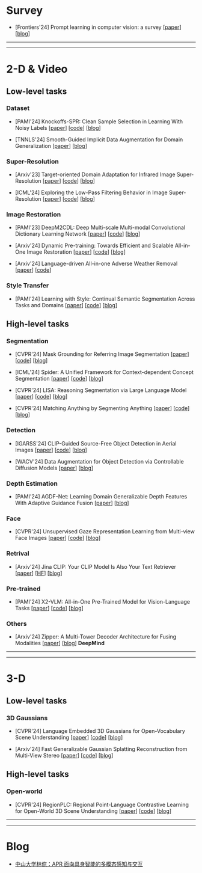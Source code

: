 # Survey
- [Frontiers'24] Prompt learning in computer vision: a survey [[paper](https://link.springer.com/article/10.1631/FITEE.2300389)] [[blog](https://mp.weixin.qq.com/s/h5zUHGEpJgecZ2NFYyGj3w)]

---
---

# 2-D & Video

## Low-level tasks

### Dataset
- [PAMI'24] Knockoffs-SPR: Clean Sample Selection in Learning With Noisy Labels [[paper](https://ieeexplore.ieee.org/abstract/document/10337771)] [[code](https://github.com/YikaiWang/Knockoffs-SPR)] [[blog](https://mp.weixin.qq.com/s/zKqnYzINk_DkPlq3WhBbiQ)]

- [TNNLS'24] Smooth-Guided Implicit Data Augmentation for Domain Generalization [[paper](https://ieeexplore.ieee.org/abstract/document/10516471)] [[blog](https://mp.weixin.qq.com/s/L-2bu1nfG1sxCtGgxdBxZg)]

### Super-Resolution
- [Arxiv'23] Target-oriented Domain Adaptation for Infrared Image Super-Resolution [[paper](https://arxiv.org/abs/2311.08816)] [[code](https://github.com/yongsongH/DASRGAN)] [[blog](https://mp.weixin.qq.com/s/B1P6D-GszGWEZjIFYIGRcg)]

- [ICML'24] Exploring the Low-Pass Filtering Behavior in Image Super-Resolution [[paper](https://arxiv.org/abs/2405.07919)] [[code](https://github.com/RisingEntropy/LPFInISR)] [[blog](https://mp.weixin.qq.com/s/4NdYH6lU7ilJWYUAXa3VtQ)]

### Image Restoration
- [PAMI'23] DeepM2CDL: Deep Multi-scale Multi-modal Convolutional Dictionary Learning Network [[paper](https://ieeexplore.ieee.org/abstract/document/10323520)] [[code](https://github.com/JingyiXu404/TPAMI-DeepM2CDL)] [[blog](https://mp.weixin.qq.com/s/OPMFxTa_T1jO4ODR8SEkrg)]

- [Arxiv'24] Dynamic Pre-training: Towards Efficient and Scalable All-in-One Image Restoration [[paper](https://arxiv.org/abs/2404.02154)] [[code](https://github.com/akshaydudhane16/DyNet)] [[blog](https://mp.weixin.qq.com/s/HAUMXuTR9MUeChZOmw-Dtw)]

- [Arxiv'24] Language-driven All-in-one Adverse Weather Removal [[paper](https://arxiv.org/abs/2312.01381)] [[code](https://github.com/noxsine/LDR)]

### Style Transfer
- [PAMI'24] Learning with Style: Continual Semantic Segmentation Across Tasks and Domains [[paper](https://ieeexplore.ieee.org/abstract/document/10521870)] [[code](https://lttm.dei.unipd.it/paper_data/LwS)] [[blog](https://mp.weixin.qq.com/s/10jd9DFM6GGMXzB8NgXoxA)]

## High-level tasks

### Segmentation
- [CVPR'24] Mask Grounding for Referring Image Segmentation [[paper](https://arxiv.org/abs/2312.12198)] [[code](https://github.com/yxchng/mask-grounding)] [[blog](https://mp.weixin.qq.com/s/GXNMUNtXtHmHPRCWD3fm1g)]

- [ICML'24] Spider: A Unified Framework for Context-dependent Concept Segmentation [[paper](https://arxiv.org/abs/2405.01002)] [[code](https://github.com/Xiaoqi-Zhao-DLUT/Spider-UniCDSeg)] [[blog](https://mp.weixin.qq.com/s/_qaKf6ctRm0A0VYWL63umQ)]

- [CVPR'24] LISA: Reasoning Segmentation via Large Language Model [[paper](https://arxiv.org/abs/2308.00692)] [[code](https://github.com/dvlab-research/LISA)] [[blog](https://mp.weixin.qq.com/s/jaGWEyHQBI6C9zBk9BHLYg)]

- [CVPR'24] Matching Anything by Segmenting Anything [[paper](https://arxiv.org/abs/2406.04221)] [[code](https://github.com/siyuanliii/masa)] [[blog](https://mp.weixin.qq.com/s/pDBZa4ZdPT3VDb-70RP2ww)]

### Detection
- [IGARSS'24] CLIP-Guided Source-Free Object Detection in Aerial Images [[paper](https://arxiv.org/abs/2401.05168)] [[code](https://github.com/Lans1ng/SFOD-RS)] [[blog](https://mp.weixin.qq.com/s/aLct42mA6sCpiMYYJw1rJw)]

- [WACV'24] Data Augmentation for Object Detection via Controllable Diffusion Models [[paper](https://openaccess.thecvf.com/content/WACV2024/html/Fang_Data_Augmentation_for_Object_Detection_via_Controllable_Diffusion_Models_WACV_2024_paper.html)] [[blog](https://mp.weixin.qq.com/s/zK2hvs0hmrhdPZrmuSO9-A)]

### Depth Estimation
- [PAMI'24] AGDF-Net: Learning Domain Generalizable Depth Features With Adaptive Guidance Fusion [[paper](https://ieeexplore.ieee.org/abstract/document/10356721/)] [[blog](https://mp.weixin.qq.com/s/VOtHHjLH52GqD2G-W7DXRA)]

### Face
- [CVPR'24] Unsupervised Gaze Representation Learning from Multi-view Face Images [[paper]()] [[code]()] [[blog](https://mp.weixin.qq.com/s/kHQ5WAV1-GtQ-dO_Cw6onA)]

### Retrival
- [Arxiv'24] Jina CLIP: Your CLIP Model Is Also Your Text Retriever [[paper](https://arxiv.org/abs/2405.20204)] [[HF](https://huggingface.co/jinaai/jina-clip-v1)] [[blog](https://mp.weixin.qq.com/s/4UE6F2Xy0CvrcfoMoTCUBg)]

### Pre-trained
- [PAMI'24] X2-VLM: All-in-One Pre-Trained Model for Vision-Language Tasks [[paper](https://arxiv.org/abs/2211.12402)] [[code](https://github.com/zengyan-97/X2-VLM)] [[blog](https://mp.weixin.qq.com/s/ljwi5FJJt2FRhtBsnSVE1w)]

### Others
- [Arxiv'24] Zipper: A Multi-Tower Decoder Architecture for Fusing Modalities [[paper](https://arxiv.org/abs/2405.18669)] [[blog](https://mp.weixin.qq.com/s/F8wstkJyYiNJCbSqYq3Pbw)] **DeepMind**

---
---

# 3-D

## Low-level tasks

### 3D Gaussians
- [CVPR'24] Language Embedded 3D Gaussians for Open-Vocabulary Scene Understanding [[paper](https://arxiv.org/abs/2311.18482)] [[code](https://github.com/buaavrcg/LEGaussians)] [[blog](https://mp.weixin.qq.com/s/K0KYT2Ys3FgbPbTJwngj6A)]

- [Arxiv'24] Fast Generalizable Gaussian Splatting Reconstruction from Multi-View Stereo [[paper](https://arxiv.org/abs/2405.12218)] [[code](https://github.com/TQTQliu/MVSGaussian)] [[blog](https://mp.weixin.qq.com/s/Y9uXxNMgliV9p-ne_bGpEw)]

## High-level tasks

### Open-world
- [CVPR'24] RegionPLC: Regional Point-Language Contrastive Learning for Open-World 3D Scene Understanding [[paper](https://arxiv.org/abs/2304.00962)] [[code](https://github.com/CVMI-Lab/PLA)] [[blog](https://mp.weixin.qq.com/s/8UTVp-h3hKqcE8VDEq8cVA)]

---
---

# Blog
- [中山大学林倞：APR 面向具身智能的多模态感知与交互](https://mp.weixin.qq.com/s/SRH1HdwsVDMOx1ohTdNfRg)
